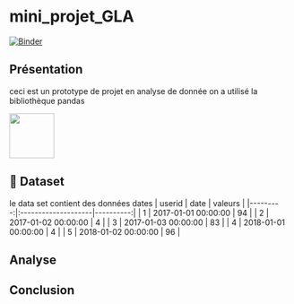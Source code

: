 # mini_projet_GLA
[![Binder](https://mybinder.org/badge_logo.svg)](https://mybinder.org/v2/gh/sami239/mini-projet/master?filepath=notebook.ipynb)

## Présentation

ceci est un prototype de projet en analyse de donnée
on a utilisé la bibliothèque pandas

<img src='img/pandas.png' width=80px>

## :file_folder: Dataset 

le data set contient des données dates
|   userid | date                |   valeurs |
|---------:|:--------------------|----------:|
|        1 | 2017-01-01 00:00:00 |        94 |
|        2 | 2017-01-02 00:00:00 |         4 |
|        3 | 2017-01-03 00:00:00 |        83 |
|        4 | 2018-01-01 00:00:00 |         4 |
|        5 | 2018-01-02 00:00:00 |        96 |

## Analyse


## Conclusion 


